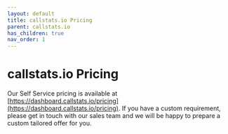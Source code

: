 ```yaml
---
layout: default
title: callstats.io Pricing
parent: callstats.io
has_children: true
nav_order: 1
---
```


# callstats.io Pricing

Our Self Service pricing is available at [https://dashboard.callstats.io/pricing](https://dashboard.callstats.io/pricing). If you have a custom requirement, please get in touch with our sales team and we will be happy to prepare a custom tailored offer for you.
